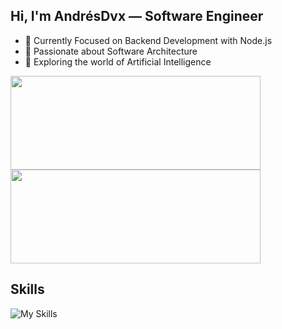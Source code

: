 <h2 align="left">Hi, I'm AndrésDvx — Software Engineer</h2>

- 🔧 Currently Focused on Backend Development with Node.js  
- 🧩 Passionate about Software Architecture  
- 🤖 Exploring the world of Artificial Intelligence


<div align="left">
   <img width="400"  height="150" src="https://github-readme-stats.vercel.app/api?username=andresdvx&include_all_commits=true&theme=tokyonight&show_icons=true&hide_border=true&count_private=true" />
   <img width="400"  height="150" src="https://github-readme-stats.vercel.app/api/top-langs/?username=andresdvx&theme=tokyonight&show_icons=true&hide_border=true&layout=compact" />
</div>

<h2>Skills</h2>

![My Skills](https://go-skill-icons.vercel.app/api/icons?i=java,ts,js,nodejs,expressjs,nestjs,py,react,zustand,jest,html,css,docker,git,railway,mongodb,mysql,sqlserver)

</br>
</br>
